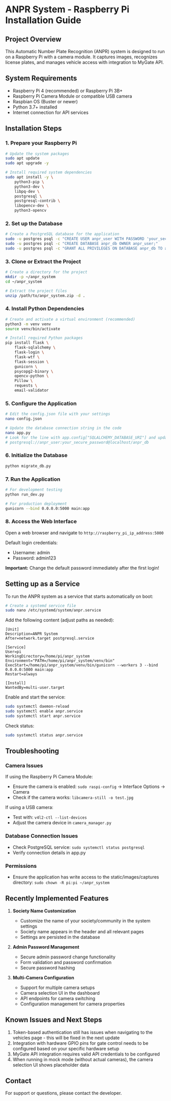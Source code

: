 # ANPR System - Raspberry Pi Installation Guide

## Project Overview
This Automatic Number Plate Recognition (ANPR) system is designed to run on a Raspberry Pi with a camera module. It captures images, recognizes license plates, and manages vehicle access with integration to MyGate API.

## System Requirements
- Raspberry Pi 4 (recommended) or Raspberry Pi 3B+
- Raspberry Pi Camera Module or compatible USB camera
- Raspbian OS (Buster or newer)
- Python 3.7+ installed
- Internet connection for API services

## Installation Steps

### 1. Prepare your Raspberry Pi
```bash
# Update the system packages
sudo apt update
sudo apt upgrade -y

# Install required system dependencies
sudo apt install -y \
    python3-pip \
    python3-dev \
    libpq-dev \
    postgresql \
    postgresql-contrib \
    libopencv-dev \
    python3-opencv
```

### 2. Set up the Database
```bash
# Create a PostgreSQL database for the application
sudo -u postgres psql -c "CREATE USER anpr_user WITH PASSWORD 'your_secure_password';"
sudo -u postgres psql -c "CREATE DATABASE anpr_db OWNER anpr_user;"
sudo -u postgres psql -c "GRANT ALL PRIVILEGES ON DATABASE anpr_db TO anpr_user;"
```

### 3. Clone or Extract the Project
```bash
# Create a directory for the project
mkdir -p ~/anpr_system
cd ~/anpr_system

# Extract the project files
unzip /path/to/anpr_system.zip -d .
```

### 4. Install Python Dependencies
```bash
# Create and activate a virtual environment (recommended)
python3 -m venv venv
source venv/bin/activate

# Install required Python packages
pip install flask \
    flask-sqlalchemy \
    flask-login \
    flask-wtf \
    flask-session \
    gunicorn \
    psycopg2-binary \
    opencv-python \
    Pillow \
    requests \
    email-validator
```

### 5. Configure the Application

```bash
# Edit the config.json file with your settings
nano config.json

# Update the database connection string in the code
nano app.py
# Look for the line with app.config["SQLALCHEMY_DATABASE_URI"] and update it to:
# postgresql://anpr_user:your_secure_password@localhost/anpr_db
```

### 6. Initialize the Database
```bash
python migrate_db.py
```

### 7. Run the Application
```bash
# For development testing
python run_dev.py

# For production deployment
gunicorn --bind 0.0.0.0:5000 main:app
```

### 8. Access the Web Interface
Open a web browser and navigate to `http://raspberry_pi_ip_address:5000`

Default login credentials:
- Username: admin
- Password: admin123

**Important:** Change the default password immediately after the first login!

## Setting up as a Service

To run the ANPR system as a service that starts automatically on boot:

```bash
# Create a systemd service file
sudo nano /etc/systemd/system/anpr.service
```

Add the following content (adjust paths as needed):

```
[Unit]
Description=ANPR System
After=network.target postgresql.service

[Service]
User=pi
WorkingDirectory=/home/pi/anpr_system
Environment="PATH=/home/pi/anpr_system/venv/bin"
ExecStart=/home/pi/anpr_system/venv/bin/gunicorn --workers 3 --bind 0.0.0.0:5000 main:app
Restart=always

[Install]
WantedBy=multi-user.target
```

Enable and start the service:

```bash
sudo systemctl daemon-reload
sudo systemctl enable anpr.service
sudo systemctl start anpr.service
```

Check status:

```bash
sudo systemctl status anpr.service
```

## Troubleshooting

### Camera Issues
If using the Raspberry Pi Camera Module:
- Ensure the camera is enabled: `sudo raspi-config` → Interface Options → Camera
- Check if the camera works: `libcamera-still -o test.jpg`

If using a USB camera:
- Test with: `v4l2-ctl --list-devices`
- Adjust the camera device in `camera_manager.py`

### Database Connection Issues
- Check PostgreSQL service: `sudo systemctl status postgresql`
- Verify connection details in app.py

### Permissions
- Ensure the application has write access to the static/images/captures directory:
  `sudo chown -R pi:pi ~/anpr_system`

## Recently Implemented Features

1. **Society Name Customization**
   - Customize the name of your society/community in the system settings
   - Society name appears in the header and all relevant pages
   - Settings are persisted in the database

2. **Admin Password Management**
   - Secure admin password change functionality
   - Form validation and password confirmation
   - Secure password hashing

3. **Multi-Camera Configuration**
   - Support for multiple camera setups
   - Camera selection UI in the dashboard
   - API endpoints for camera switching
   - Configuration management for camera properties

## Known Issues and Next Steps

1. Token-based authentication still has issues when navigating to the vehicles page - this will be fixed in the next update
2. Integration with hardware GPIO pins for gate control needs to be configured based on your specific hardware setup
3. MyGate API integration requires valid API credentials to be configured
4. When running in mock mode (without actual cameras), the camera selection UI shows placeholder data

## Contact
For support or questions, please contact the developer.

